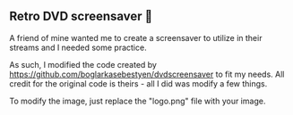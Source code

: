 ## Retro DVD screensaver 📀

A friend of mine wanted me to create a screensaver to utilize in their streams and I needed some practice.

As such, I modified the code created by https://github.com/boglarkasebestyen/dvdscreensaver to fit my needs. All credit for the original code is theirs - all I did was modify a few things.

To modify the image, just replace the "logo.png" file with your image.